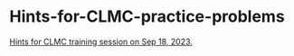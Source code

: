 # Hints-for-CLMC-practice-problems
[Hints for CLMC training session on Sep 18, 2023.](https://github.com/user-attachments/files/22328493/Hints_for_2023_09_18.pdf)
